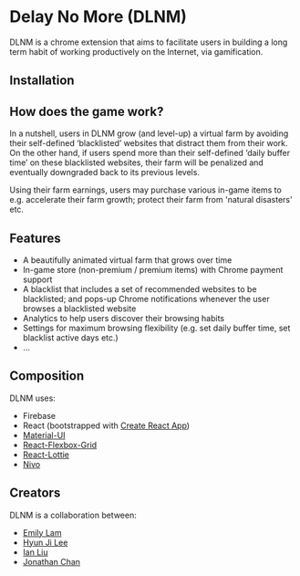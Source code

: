 # Delay No More (DLNM)

DLNM is a chrome extension that aims to facilitate users in building a long term habit of
working productively on the Internet, via gamification.

## Installation

## How does the game work?
In a nutshell, users in DLNM grow (and level-up) a virtual farm by avoiding their self-defined ‘blacklisted’ websites that distract them from
their work. On the other hand, if users spend more than their self-defined ‘daily buffer time’ on
these blacklisted websites, their farm will be penalized and eventually downgraded back to
its previous levels.

Using their farm earnings, users may purchase various in-game items to e.g. accelerate their farm growth; protect their farm from 'natural disasters' etc.

## Features
* A beautifully animated virtual farm that grows over time
* In-game store (non-premium / premium items) with Chrome payment support
* A blacklist that includes a set of recommended websites to be blacklisted; and pops-up Chrome notifications whenever the user browses a blacklisted website
* Analytics to help users discover their browsing habits
* Settings for maximum browsing flexibility (e.g. set daily buffer time, set blacklist active days etc.)
* ...

## Composition
DLNM uses:
* Firebase
* React (bootstrapped with [Create React App](https://github.com/facebook/create-react-app))
* [Material-UI](https://github.com/mui-org/material-ui)
* [React-Flexbox-Grid](https://github.com/roylee0704/react-flexbox-grid)
* [React-Lottie](https://github.com/chenqingspring/react-lottie)
* [Nivo](https://github.com/plouc/nivo)

## Creators
DLNM is a collaboration between:
* [Emily Lam](https://github.com/emlylam)
* [Hyun Ji Lee](https://github.com/HJLee1130)
* [Ian Liu](https://github.com/ianthl)
* [Jonathan Chan](https://github.com/jon0401)